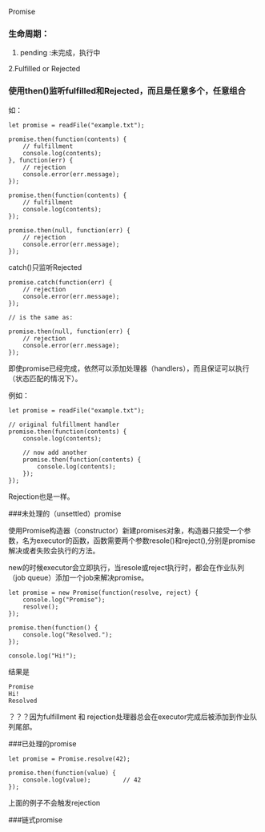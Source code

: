 Promise

### 生命周期：

1. pending :未完成，执行中

2.Fulfilled or Rejected



### 使用then()监听fulfilled和Rejected，而且是任意多个，任意组合
如：

```
let promise = readFile("example.txt");

promise.then(function(contents) {
    // fulfillment
    console.log(contents);
}, function(err) {
    // rejection
    console.error(err.message);
});

promise.then(function(contents) {
    // fulfillment
    console.log(contents);
});

promise.then(null, function(err) {
    // rejection
    console.error(err.message);
});
```

catch()只监听Rejected

```
promise.catch(function(err) {
    // rejection
    console.error(err.message);
});

// is the same as:

promise.then(null, function(err) {
    // rejection
    console.error(err.message);
});
```

即使promise已经完成，依然可以添加处理器（handlers），而且保证可以执行（状态匹配的情况下）。

例如：
```
let promise = readFile("example.txt");

// original fulfillment handler
promise.then(function(contents) {
    console.log(contents);

    // now add another
    promise.then(function(contents) {
        console.log(contents);
    });
});
```

Rejection也是一样。

###未处理的（unsettled）promise

使用Promise构造器（constructor）新建promises对象，构造器只接受一个参数，名为executor的函数，函数需要两个参数resole()和reject(),分别是promise解决或者失败会执行的方法。

new的时候executor会立即执行，当resole或reject执行时，都会在作业队列（job queue）添加一个job来解决promise。

```
let promise = new Promise(function(resolve, reject) {
    console.log("Promise");
    resolve();
});

promise.then(function() {
    console.log("Resolved.");
});

console.log("Hi!");
```

结果是

```
Promise
Hi!
Resolved
```

？？？因为fulfillment 和 rejection处理器总会在executor完成后被添加到作业队列尾部。

###已处理的promise

```
let promise = Promise.resolve(42);

promise.then(function(value) {
    console.log(value);         // 42
});
```
上面的例子不会触发rejection


###链式promise


